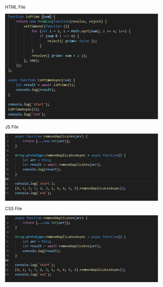 
HTML File

![html file](https://github.com/hgebrekidan/cs445_labs/blob/main/lab6/first.png)

JS File

![js file](https://github.com/hgebrekidan/cs445_labs/blob/main/lab6/second.png)

CSS File

![css file](https://github.com/hgebrekidan/cs445_labs/blob/main/lab6/second.png)
